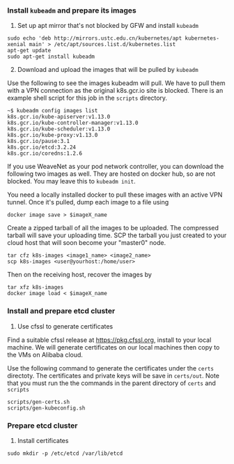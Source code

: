 ### Install ```kubeadm``` and prepare its images

1. Set up apt mirror that's not blocked by GFW and install ```kubeadm```

```
sudo echo 'deb http://mirrors.ustc.edu.cn/kubernetes/apt kubernetes-xenial main' > /etc/apt/sources.list.d/kubernetes.list
apt-get update
sudo apt-get install kubeadm
```

2. Download and upload the images that will be pulled by ```kubeadm```

Use the following to see the images kubeadm will pull. We have to pull them with
a VPN connection as the original k8s.gcr.io site is blocked. There is an example
shell script for this job in the ```scripts``` directory.

``` 
~$ kubeadm config images list
k8s.gcr.io/kube-apiserver:v1.13.0
k8s.gcr.io/kube-controller-manager:v1.13.0
k8s.gcr.io/kube-scheduler:v1.13.0
k8s.gcr.io/kube-proxy:v1.13.0
k8s.gcr.io/pause:3.1
k8s.gcr.io/etcd:3.2.24
k8s.gcr.io/coredns:1.2.6
```

If you use WeaveNet as your pod network controller, you can download the following
two images as well. They are hosted on docker hub, so are not blocked. You may leave
this to ```kubeadm init```.

You need a locally installed docker to pull these images with an active VPN tunnel.
Once it's pulled, dump each image to a file using

```
docker image save > $imageX_name
```

Create a zipped tarball of all the images to be uploaded. The compressed tarball will 
save your uploading time. SCP the tarball you just created to your cloud host that 
will soon become your "master0" node. 

```
tar cfz k8s-images <image1_name> <image2_name> 
scp k8s-images <user@yourhost:/home/user>
```

Then on the receiving host, recover the images by

```
tar xfz k8s-images
docker image load < $imageX_name
```

### Install and prepare etcd cluster

1. Use cfssl to generate certificates

Find a suitable cfssl release at https://pkg.cfssl.org, install to your local machine. 
We will generate certificates on our local machines then copy to the VMs on Alibaba cloud.

Use the following command to generate the certificates under the ```certs``` directoty. 
The certificates and private keys will be save in ```certs/out```. Note that you must run the 
the commands in the parent directory of ```certs``` and ```scripts```

```
scripts/gen-certs.sh
scripts/gen-kubeconfig.sh
```

### Prepare etcd cluster

1. Install certificates

```
sudo mkdir -p /etc/etcd /var/lib/etcd





